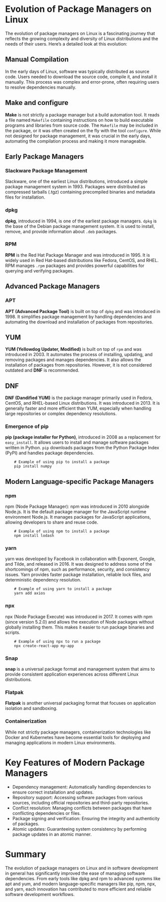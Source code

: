 # Evolution of Package Managers on Linux

The evolution of package managers on Linux is a fascinating journey that reflects the growing complexity and diversity of Linux distributions and the needs of their users. Here’s a detailed look at this evolution:

##  Manual Compilation 
In the early days of Linux, software was typically distributed as source code. Users needed to download the source code, compile it, and install it manually. This process was complex and error-prone, often requiring users to resolve dependencies manually.

## Make and configure
**Make** is not strictly a package manager but a build automation tool. It reads a file named ``Makefile`` containing instructions on how to build executable programs and libraries from source code. The ``Makefile`` may be included in the package, or it was often created on the fly with the tool ``configure``. While not designed for package management, it was crucial in the early days, automating the compilation process and making it more manageable.

## Early Package Managers

### Slackware Package Management 
Slackware, one of the earliest Linux distributions, introduced a simple package management system in 1993. Packages were distributed as compressed tarballs (.tgz) containing precompiled binaries and metadata files for installation.

### dpkg 
**dpkg**, introduced in 1994, is one of the earliest package managers. `dpkg` is the base of the Debian package management system. It is used to install, remove, and provide information about `.deb` packages.

### RPM
**RPM** is the Red Hat Package Manager and was introduced in 1995. It is widely used in Red Hat-based distributions like Fedora, CentOS, and RHEL. RPM manages `.rpm` packages and provides powerful capabilities for querying and verifying packages.

## Advanced Package Managers

### APT 
**APT (Advanced Package Tool)** is built on top of `dpkg` and was introduced in 1998. It simplifies package management by handling dependencies and automating the download and installation of packages from repositories.

## YUM
**YUM (Yellowdog Updater, Modified)** is built on top of `rpm` and was introduced in 2003. It automates the process of installing, updating, and removing packages and manages dependencies. It also allows the installation of packages from repositories. However, it is not considered outdated and **DNF** is recommended.

## DNF
**DNF (Dandified YUM)** is the package manager primarily used in Fedora, CentOS, and RHEL-based Linux distributions. It was introduced in 2013. It is generally faster and more efficient than YUM, especially when handling large repositories or complex dependency resolutions.

### Emergence of pip
**pip (package installer for Python)**, introduced in 2008 as a replacement for `easy_install`. It allows users to install and manage software packages written in Python. `pip` downloads packages from the Python Package Index (PyPI) and handles package dependencies.

```
    # Example of using pip to install a package
    pip install numpy
```

## Modern Language-specific Package Managers

### npm 
npm (Node Package Manager): npm was introduced in 2010 alongside Node.js. It is the default package manager for the JavaScript runtime environment Node.js. It manages packages for JavaScript applications, allowing developers to share and reuse code.

```
    # Example of using npm to install a package
    npm install lodash
```

### yarn
yarn was developed by Facebook in collaboration with Exponent, Google, and Tilde, and released in 2016. It was designed to address some of the shortcomings of npm, such as performance, security, and consistency issues. Yarn provides faster package installation, reliable lock files, and deterministic dependency resolution.

```
    # Example of using yarn to install a package
    yarn add axios
```

### npx 
npx (Node Package Execute) was introduced in 2017. It comes with npm (since version 5.2.0) and allows the execution of Node packages without globally installing them. This makes it easier to run package binaries and scripts.

```
    # Example of using npx to run a package
    npx create-react-app my-app
```

### Snap
**snap** is a universal package format and management system that aims to provide consistent application experiences across different Linux distributions.

### Flatpak
**Flatpak** is another universal packaging format that focuses on application isolation and sandboxing.

### Containerization
While not strictly package managers, containerization technologies like Docker and Kubernetes have become essential tools for deploying and managing applications in modern Linux environments.

# Key Features of Modern Package Managers

- Dependency management: Automatically handling dependencies to ensure correct installation and updates.
- Repository support: Accessing software packages from various sources, including official repositories and third-party repositories.
- Conflict resolution: Managing conflicts between packages that have conflicting dependencies or files.
- Package signing and verification: Ensuring the integrity and authenticity of packages.
- Atomic updates: Guaranteeing system consistency by performing package updates in an atomic manner.

# Summary

The evolution of package managers on Linux and in software development in general has significantly improved the ease of managing software dependencies. From early tools like dpkg and rpm to advanced systems like apt and yum, and modern language-specific managers like pip, npm, npx, and yarn, each innovation has contributed to more efficient and reliable software development workflows.
